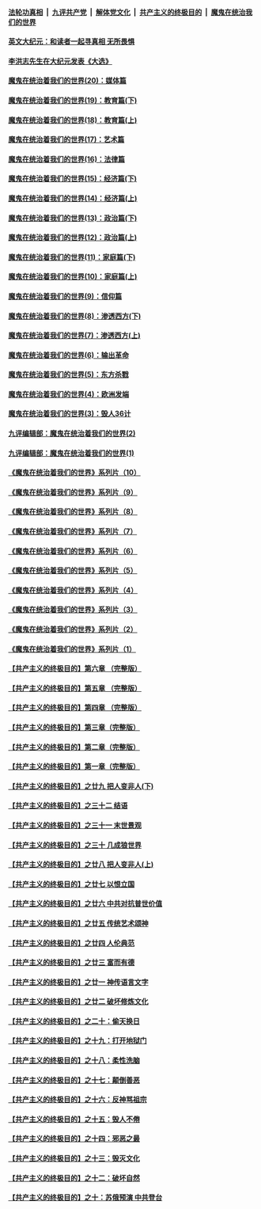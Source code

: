 

####  [法轮功真相](../../../../basic/blob/master/README.md?t=11150302) &nbsp;|&nbsp; [九评共产党](../../../../9ping.md/blob/master/README.md?t=11150302) &nbsp;|&nbsp; [解体党文化](../../../../jtdwh.md/blob/master/README.md?t=11150302)  &nbsp;|&nbsp; [共产主义的终极目的](../../../../gczydzjmd.md/blob/master/README.md?t=11150302) &nbsp;|&nbsp; [魔鬼在统治我们的世界](../../../../mgztzwmdsj.md/blob/master/README.md?t=11150302) 

#### [英文大纪元：和读者一起寻真相 无所畏惧](../pages/nsc422/n12542027.md?t=11150302) 

#### [李洪志先生在大纪元发表《大选》](../pages/nsc422/n12534746.md?t=11150302) 

#### [魔鬼在统治着我们的世界(20)：媒体篇](../pages/nsc422/n10586579.md?t=11150302) 

#### [魔鬼在统治着我们的世界(19)：教育篇(下)](../pages/nsc422/n10564808.md?t=11150302) 

#### [魔鬼在统治着我们的世界(18)：教育篇(上)](../pages/nsc422/n10526970.md?t=11150302) 

#### [魔鬼在统治着我们的世界(17)：艺术篇](../pages/nsc422/n10499093.md?t=11150302) 

#### [魔鬼在统治着我们的世界(16)：法律篇](../pages/nsc422/n10485969.md?t=11150302) 

#### [魔鬼在统治着我们的世界(15)：经济篇(下)](../pages/nsc422/n10469975.md?t=11150302) 

#### [魔鬼在统治着我们的世界(14)：经济篇(上)](../pages/nsc422/n10457370.md?t=11150302) 

#### [魔鬼在统治着我们的世界(13)：政治篇(下)](../pages/nsc422/n10448270.md?t=11150302) 

#### [魔鬼在统治着我们的世界(12)：政治篇(上)](../pages/nsc422/n10444576.md?t=11150302) 

#### [魔鬼在统治着我们的世界(11)：家庭篇(下)](../pages/nsc422/n10440961.md?t=11150302) 

#### [魔鬼在统治着我们的世界(10)：家庭篇(上)](../pages/nsc422/n10435448.md?t=11150302) 

#### [魔鬼在统治着我们的世界(9)：信仰篇](../pages/nsc422/n10432159.md?t=11150302) 

#### [魔鬼在统治着我们的世界(8)：渗透西方(下)](../pages/nsc422/n10429603.md?t=11150302) 

#### [魔鬼在统治着我们的世界(7)：渗透西方(上)](../pages/nsc422/n10426013.md?t=11150302) 

#### [魔鬼在统治着我们的世界(6)：输出革命](../pages/nsc422/n10421536.md?t=11150302) 

#### [魔鬼在统治着我们的世界(5)：东方杀戮](../pages/nsc422/n10417707.md?t=11150302) 

#### [魔鬼在统治着我们的世界(4)：欧洲发端](../pages/nsc422/n10414890.md?t=11150302) 

#### [魔鬼在统治着我们的世界(3)：毁人36计](../pages/nsc422/n10411583.md?t=11150302) 

#### [九评编辑部：魔鬼在统治着我们的世界(2)](../pages/nsc422/n10410036.md?t=11150302) 

#### [九评编辑部：魔鬼在统治着我们的世界(1)](../pages/nsc422/n10406825.md?t=11150302) 

#### [《魔鬼在统治着我们的世界》系列片（10）](../pages/nsc422/n12292670.md?t=11150302) 

#### [《魔鬼在统治着我们的世界》系列片（9）](../pages/nsc422/n12290859.md?t=11150302) 

#### [《魔鬼在统治着我们的世界》系列片（8）](../pages/nsc422/n12287445.md?t=11150302) 

#### [《魔鬼在统治着我们的世界》系列片（7）](../pages/nsc422/n12283425.md?t=11150302) 

#### [《魔鬼在统治着我们的世界》系列片（6）](../pages/nsc422/n12282314.md?t=11150302) 

#### [《魔鬼在统治着我们的世界》系列片（5）](../pages/nsc422/n12281419.md?t=11150302) 

#### [《魔鬼在统治着我们的世界》系列片（4）](../pages/nsc422/n12274024.md?t=11150302) 

#### [《魔鬼在统治着我们的世界》系列片（3）](../pages/nsc422/n12271322.md?t=11150302) 

#### [《魔鬼在统治着我们的世界》系列片（2）](../pages/nsc422/n12269049.md?t=11150302) 

#### [《魔鬼在统治着我们的世界》系列片（1）](../pages/nsc422/n12267575.md?t=11150302) 

#### [【共产主义的终极目的】第六章 （完整版）](../pages/nsc422/n11428913.md?t=11150302) 

#### [【共产主义的终极目的】第五章 （完整版）](../pages/nsc422/n11428912.md?t=11150302) 

#### [【共产主义的终极目的】第四章 （完整版）](../pages/nsc422/n11428907.md?t=11150302) 

#### [【共产主义的终极目的】第三章（完整版）](../pages/nsc422/n11428848.md?t=11150302) 

#### [【共产主义的终极目的】第二章（完整版）](../pages/nsc422/n11428831.md?t=11150302) 

#### [【共产主义的终极目的】第一章（完整版）](../pages/nsc422/n11417651.md?t=11150302) 

#### [【共产主义的终极目的】之廿九 把人变非人(下)](../pages/nsc422/n11344140.md?t=11150302) 

#### [【共产主义的终极目的】之三十二 结语](../pages/nsc422/n11360535.md?t=11150302) 

#### [【共产主义的终极目的】之三十一 末世景观](../pages/nsc422/n11351129.md?t=11150302) 

#### [【共产主义的终极目的】之三十 几成狼世界](../pages/nsc422/n11348280.md?t=11150302) 

#### [【共产主义的终极目的】之廿八 把人变非人(上)](../pages/nsc422/n11340492.md?t=11150302) 

#### [【共产主义的终极目的】之廿七 以恨立国](../pages/nsc422/n11336944.md?t=11150302) 

#### [【共产主义的终极目的】之廿六 中共对抗普世价值](../pages/nsc422/n11324785.md?t=11150302) 

#### [【共产主义的终极目的】之廿五 传统艺术颂神](../pages/nsc422/n11296396.md?t=11150302) 

#### [【共产主义的终极目的】之廿四 人伦典范](../pages/nsc422/n11296397.md?t=11150302) 

#### [【共产主义的终极目的】之廿三 富而有德](../pages/nsc422/n11283598.md?t=11150302) 

#### [【共产主义的终极目的】之廿一 神传语言文字](../pages/nsc422/n11263265.md?t=11150302) 

#### [【共产主义的终极目的】之廿二 破坏修炼文化](../pages/nsc422/n11245728.md?t=11150302) 

#### [【共产主义的终极目的】之二十：偷天换日](../pages/nsc422/n11238846.md?t=11150302) 

#### [【共产主义的终极目的】之十九：打开地狱门](../pages/nsc422/n11206376.md?t=11150302) 

#### [【共产主义的终极目的】之十八：柔性洗脑](../pages/nsc422/n11199994.md?t=11150302) 

#### [【共产主义的终极目的】之十七：颠倒善恶](../pages/nsc422/n11179782.md?t=11150302) 

#### [【共产主义的终极目的】之十六：反神骂祖宗](../pages/nsc422/n11166798.md?t=11150302) 

#### [【共产主义的终极目的】之十五：毁人不倦](../pages/nsc422/n11166792.md?t=11150302) 

#### [【共产主义的终极目的】之十四：邪恶之最](../pages/nsc422/n11150249.md?t=11150302) 

#### [【共产主义的终极目的】之十三：毁灭文化](../pages/nsc422/n11135227.md?t=11150302) 

#### [【共产主义的终极目的】之十二：破坏自然](../pages/nsc422/n11135214.md?t=11150302) 

#### [【共产主义的终极目的】之十：苏俄预演 中共登台](../pages/nsc422/n11118424.md?t=11150302) 

